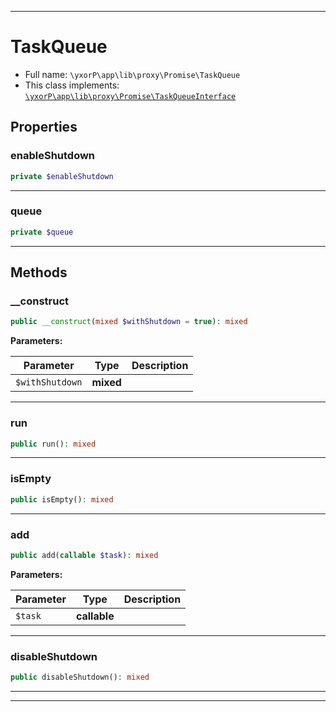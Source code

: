***

# TaskQueue





* Full name: `\yxorP\app\lib\proxy\Promise\TaskQueue`
* This class implements:
[`\yxorP\app\lib\proxy\Promise\TaskQueueInterface`](./TaskQueueInterface.md)



## Properties


### enableShutdown



```php
private $enableShutdown
```






***

### queue



```php
private $queue
```






***

## Methods


### __construct



```php
public __construct(mixed $withShutdown = true): mixed
```








**Parameters:**

| Parameter | Type | Description |
|-----------|------|-------------|
| `$withShutdown` | **mixed** |  |




***

### run



```php
public run(): mixed
```











***

### isEmpty



```php
public isEmpty(): mixed
```











***

### add



```php
public add(callable $task): mixed
```








**Parameters:**

| Parameter | Type | Description |
|-----------|------|-------------|
| `$task` | **callable** |  |




***

### disableShutdown



```php
public disableShutdown(): mixed
```











***


***

